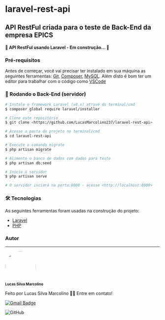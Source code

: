 # laravel-rest-api
## API RestFul criada para o teste de Back-End da empresa EPICS

<h4>
    🚧 API RestFul usando Laravel - Em construção... 🚧
</h4>

### Pré-requisitos

Antes de começar, você vai precisar ter instalado em sua máquina as seguintes ferramentas:
[Git](https://git-scm.com), [Composer](https://getcomposer.org/download/), [MySQL](https://dev.mysql.com/downloads/). 
Além disto é bom ter um editor para trabalhar com o código como [VSCode](https://code.visualstudio.com/)

### 🎲 Rodando o Back-End (servidor)

```bash
# Instale o framework Laravel (v8.x) atravé do terminal/cmd
$ composer global require laravel/installer

# Clone este repositório
$ git clone <https://github.com/LucasMarcolino237/laravel-rest-api>

# Acesse a pasta do projeto no terminal/cmd
$ cd laravel-rest-api

# Execute o comando migrate
$ php artisan migrate

# Alimente o banco de dados com dados para teste
$ php artisan db:seed

# Inicie o servidor
$ php artisan serve

# O servidor inciará na porta:8000 - acesse <http://localhost:8000>
```
### 🛠 Tecnologias

As seguintes ferramentas foram usadas na construção do projeto:

- [Laravel](https://laravel.com/)
- [PHP](https://www.php.net/)

### Autor
---

 <img style="border-radius: 50%;" src="https://avatars3.githubusercontent.com/u/65372359?s=96&v=4" width="100px;" alt=""/>
 <br />
 <sub><b>Lucas Silva Marcolino</b></sub>


Feito por Lucas Silva Marcolino 👋🏽 Entre em contato!

[![Gmail Badge](https://img.shields.io/badge/-lukamarc.dev@gmail.com-c14438?style=flat-square&logo=Gmail&logoColor=white&link=mailto:lukamarc.dev@gmail.co)](mailto:lukamarc.dev@gmail.co)

![GitHub](https://img.shields.io/github/license/LucasMarcolino237/laravel-rest-api)
